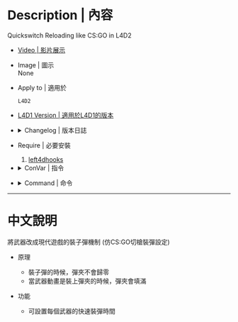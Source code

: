 # Description | 內容
Quickswitch Reloading like CS:GO in L4D2

* [Video | 影片展示](https://youtu.be/t7n1vYBb5sk)

* Image | 圖示
<br/>None

* Apply to | 適用於
    ```
    L4D2
    ```

* [L4D1 Version | 適用於L4D1的版本](https://github.com/fbef0102/Rotoblin-AZMod/blob/master/SourceCode/scripting-az/l4d_weapon_csgo_reload.sp)

* <details><summary>Changelog | 版本日誌</summary>

    * v2.3 (2023-5-15)
        * Optimize Code
        * Use function "L4D2_GetIntWeaponAttribute" from left4dhooks to get weapons' clip automatically

	* v2.2 (2022-11-6)
        * [AlliedModders Post](https://forums.alliedmods.net/showthread.php?t=318820)
        * Add m60
        * Fixed DataPack memory leak issue
        * Replace OnPlayerRunCmd with SDKHook_Reload, better safe and improve code.
        * Adjust "l4d2_sg552_reload_clip_time" from 1.3 to 1.6 since L4D2 "The Last Stand" update.
        * New convars, control each weapon max clip.
        * Fixed dual pistol not working.

	* v1.0
	    * Initial Release
</details>

* Require | 必要安裝
    1. [left4dhooks](https://forums.alliedmods.net/showthread.php?t=321696) 

* <details><summary>ConVar | 指令</summary>

	* cfg/sourcemod/l4d2_weapon_csgo_reload.cfg
        ```php
        // reload time for ak47 clip
        l4d2_ak47_reload_clip_time "1.2"

        // reload time for awp clip
        l4d2_awp_reload_clip_time "2.0"

        // reload time for desert rifle clip
        l4d2_desertrifle_reload_clip_time "1.8"

        // reload time for dual pistol clip
        l4d2_dualpistol_reload_clip_time "1.75"

        // reload time for grenade clip
        l4d2_grenade_reload_clip_time "2.5"

        // reload time for hunting rifle clip
        l4d2_huntingrifle_reload_clip_time "2.6"

        // reload time for m60 clip
        l4d2_m60_reload_clip_time "1.2"

        // reload time for mangum clip
        l4d2_mangum_reload_clip_time "1.18"

        // reload time for pistol clip
        l4d2_pistol_reload_clip_time "1.2"

        // reload time for rifle clip
        l4d2_rifle_reload_clip_time "1.2"

        // reload time for scout clip
        l4d2_scout_reload_clip_time "1.45"

        // reload time for sg552 clip
        l4d2_sg552_reload_clip_time "1.3"

        // reload time for smg clip
        l4d2_smg_reload_clip_time "1.04"

        // reload time for smg mp5 clip
        l4d2_smgmp5_reload_clip_time "1.7"

        // reload time for smg silenced clip
        l4d2_smgsilenced_reload_clip_time "1.05"

        // reload time for sniper military clip
        l4d2_snipermilitary_reload_clip_time "1.8"

        // 0=off plugin, 1=on plugin
        l4d2_weapon_csgo_reload_allow "1"

        // enable previous clip recover?
        l4d2_weapon_csgo_reload_clip_recover "1"
        ```
</details>

* <details><summary>Command | 命令</summary>

	None
</details>

- - - -
# 中文說明
將武器改成現代遊戲的裝子彈機制 (仿CS:GO切槍裝彈設定)

* 原理
	* 裝子彈的時候，彈夾不會歸零
    * 當武器動畫是裝上彈夾的時候，彈夾會填滿

* 功能
    * 可設置每個武器的快速裝彈時間